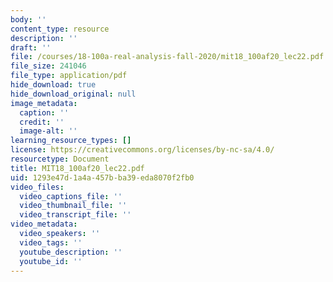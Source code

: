 ```yaml
---
body: ''
content_type: resource
description: ''
draft: ''
file: /courses/18-100a-real-analysis-fall-2020/mit18_100af20_lec22.pdf
file_size: 241046
file_type: application/pdf
hide_download: true
hide_download_original: null
image_metadata:
  caption: ''
  credit: ''
  image-alt: ''
learning_resource_types: []
license: https://creativecommons.org/licenses/by-nc-sa/4.0/
resourcetype: Document
title: MIT18_100af20_lec22.pdf
uid: 1293e47d-1a4a-457b-ba39-eda8070f2fb0
video_files:
  video_captions_file: ''
  video_thumbnail_file: ''
  video_transcript_file: ''
video_metadata:
  video_speakers: ''
  video_tags: ''
  youtube_description: ''
  youtube_id: ''
---
```

